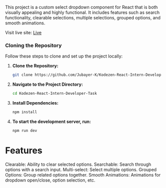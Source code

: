 This project is a custom select dropdown component for React that is both visually appealing and highly functional. It includes features such as search functionality, clearable selections, multiple selections, grouped options, and smooth animations.

Visit live site: [Live](https://kodezen-task-by-jubayer.netlify.app/)

### Cloning the Repository

Follow these steps to clone and set up the project locally:

1. **Clone the Repository:**

   ```bash
   git clone https://github.com/Jubayer-K/Kodezen-React-Intern-Developer-Task.git

   ```

2. **Navigate to the Project Directory:**

   ```bash
   cd Kodezen-React-Intern-Developer-Task

   ```

3. **Install Dependencies:**
   ```bash
   npm install

   ```
4. **To start the development server, run:**
   ```bash
   npm run dev
   ```

# Features

Clearable: Ability to clear selected options.
Searchable: Search through options with a search input.
Multi-select: Select multiple options.
Grouped Options: Group related options together.
Smooth Animations: Animations for dropdown open/close, option selection, etc.
